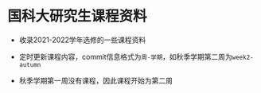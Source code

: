 # 国科大研究生课程资料

- 收录2021-2022学年选修的一些课程资料

- 定时更新课程内容，commit信息格式为`周-学期`，如秋季学期第二周为`week2-autumn`

- 秋季学期第一周没有课程，因此课程开始为第二周

  